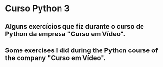 # Curso Python 3

## Alguns exercícios que fiz durante o curso de Python da empresa "Curso em Vídeo".
## Some exercises I did during the Python course of the company "Curso em Vídeo".
